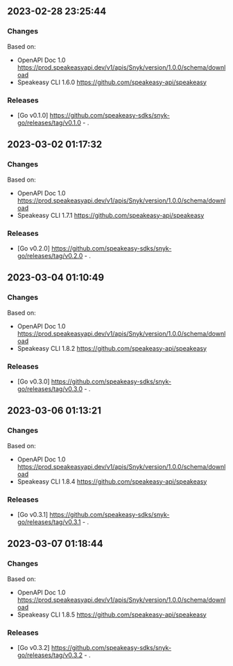 

## 2023-02-28 23:25:44
### Changes
Based on:
- OpenAPI Doc 1.0 https://prod.speakeasyapi.dev/v1/apis/Snyk/version/1.0.0/schema/download
- Speakeasy CLI 1.6.0 https://github.com/speakeasy-api/speakeasy
### Releases
- [Go v0.1.0] https://github.com/speakeasy-sdks/snyk-go/releases/tag/v0.1.0 - .

## 2023-03-02 01:17:32
### Changes
Based on:
- OpenAPI Doc 1.0 https://prod.speakeasyapi.dev/v1/apis/Snyk/version/1.0.0/schema/download
- Speakeasy CLI 1.7.1 https://github.com/speakeasy-api/speakeasy
### Releases
- [Go v0.2.0] https://github.com/speakeasy-sdks/snyk-go/releases/tag/v0.2.0 - .

## 2023-03-04 01:10:49
### Changes
Based on:
- OpenAPI Doc 1.0 https://prod.speakeasyapi.dev/v1/apis/Snyk/version/1.0.0/schema/download
- Speakeasy CLI 1.8.2 https://github.com/speakeasy-api/speakeasy
### Releases
- [Go v0.3.0] https://github.com/speakeasy-sdks/snyk-go/releases/tag/v0.3.0 - .

## 2023-03-06 01:13:21
### Changes
Based on:
- OpenAPI Doc 1.0 https://prod.speakeasyapi.dev/v1/apis/Snyk/version/1.0.0/schema/download
- Speakeasy CLI 1.8.4 https://github.com/speakeasy-api/speakeasy
### Releases
- [Go v0.3.1] https://github.com/speakeasy-sdks/snyk-go/releases/tag/v0.3.1 - .

## 2023-03-07 01:18:44
### Changes
Based on:
- OpenAPI Doc 1.0 https://prod.speakeasyapi.dev/v1/apis/Snyk/version/1.0.0/schema/download
- Speakeasy CLI 1.8.5 https://github.com/speakeasy-api/speakeasy
### Releases
- [Go v0.3.2] https://github.com/speakeasy-sdks/snyk-go/releases/tag/v0.3.2 - .